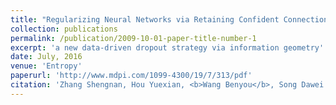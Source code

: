 ```yaml
---
title: "Regularizing Neural Networks via Retaining Confident Connections"
collection: publications
permalink: /publication/2009-10-01-paper-title-number-1
excerpt: 'a new data-driven dropout strategy via information geometry'
date: July, 2016
venue: 'Entropy'
paperurl: 'http://www.mdpi.com/1099-4300/19/7/313/pdf'
citation: 'Zhang Shengnan, Hou Yuexian, <b>Wang Benyou</b>, Song Dawei. (2016). &quot;Regularizing Neural Networks via Retaining Confident Connections.&quot; <i>Entropy</i>. 19(7), 313.'
---
```

